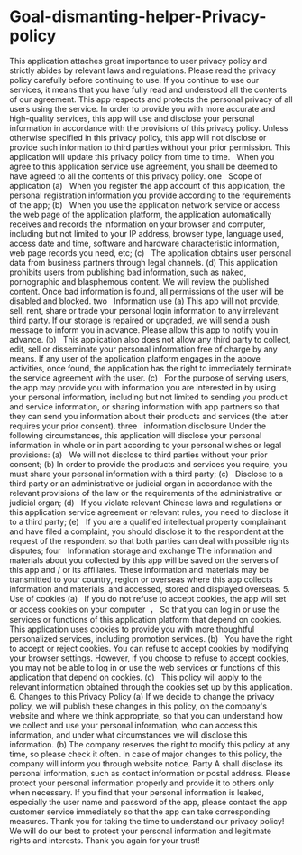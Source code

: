 # Goal-dismanting-helper-Privacy-policy
This application attaches great importance to user privacy policy and strictly abides by relevant laws and regulations. Please read the privacy policy carefully before continuing to use. If you continue to use our services, it means that you have fully read and understood all the contents of our agreement.
This app respects and protects the personal privacy of all users using the service. In order to provide you with more accurate and high-quality services, this app will use and disclose your personal information in accordance with the provisions of this privacy policy. Unless otherwise specified in this privacy policy, this app will not disclose or provide such information to third parties without your prior permission. This application will update this privacy policy from time to time.   When you agree to this application service use agreement, you shall be deemed to have agreed to all the contents of this privacy policy.
one   Scope of application
(a)   When you register the app account of this application, the personal registration information you provide according to the requirements of the app;
(b)   When you use the application network service or access the web page of the application platform, the application automatically receives and records the information on your browser and computer, including but not limited to your IP address, browser type, language used, access date and time, software and hardware characteristic information, web page records you need, etc;
(c)   The application obtains user personal data from business partners through legal channels.
(d) This application prohibits users from publishing bad information, such as naked, pornographic and blasphemous content. We will review the published content. Once bad information is found, all permissions of the user will be disabled and blocked.
two   Information use
(a) This app will not provide, sell, rent, share or trade your personal login information to any irrelevant third party. If our storage is repaired or upgraded, we will send a push message to inform you in advance. Please allow this app to notify you in advance.
(b)   This application also does not allow any third party to collect, edit, sell or disseminate your personal information free of charge by any means. If any user of the application platform engages in the above activities, once found, the application has the right to immediately terminate the service agreement with the user.
(c)   For the purpose of serving users, the app may provide you with information you are interested in by using your personal information, including but not limited to sending you product and service information, or sharing information with app partners so that they can send you information about their products and services (the latter requires your prior consent).
three   information disclosure
Under the following circumstances, this application will disclose your personal information in whole or in part according to your personal wishes or legal provisions:
(a)   We will not disclose to third parties without your prior consent;
(b) In order to provide the products and services you require, you must share your personal information with a third party;
(c)   Disclose to a third party or an administrative or judicial organ in accordance with the relevant provisions of the law or the requirements of the administrative or judicial organ;
(d)   If you violate relevant Chinese laws and regulations or this application service agreement or relevant rules, you need to disclose it to a third party;
(e)   If you are a qualified intellectual property complainant and have filed a complaint, you should disclose it to the respondent at the request of the respondent so that both parties can deal with possible rights disputes;
four   Information storage and exchange
The information and materials about you collected by this app will be saved on the servers of this app and / or its affiliates. These information and materials may be transmitted to your country, region or overseas where this app collects information and materials, and accessed, stored and displayed overseas.
5. Use of cookies
(a)   If you do not refuse to accept cookies, the app will set or access cookies on your computer  ， So that you can log in or use the services or functions of this application platform that depend on cookies. This application uses cookies to provide you with more thoughtful personalized services, including promotion services.
(b)   You have the right to accept or reject cookies. You can refuse to accept cookies by modifying your browser settings. However, if you choose to refuse to accept cookies, you may not be able to log in or use the web services or functions of this application that depend on cookies.
(c)   This policy will apply to the relevant information obtained through the cookies set up by this application.
6. Changes to this Privacy Policy
(a) If we decide to change the privacy policy, we will publish these changes in this policy, on the company's website and where we think appropriate, so that you can understand how we collect and use your personal information, who can access this information, and under what circumstances we will disclose this information.
(b) The company reserves the right to modify this policy at any time, so please check it often. In case of major changes to this policy, the company will inform you through website notice.
Party A shall disclose its personal information, such as contact information or postal address. Please protect your personal information properly and provide it to others only when necessary. If you find that your personal information is leaked, especially the user name and password of the app, please contact the app customer service immediately so that the app can take corresponding measures.
Thank you for taking the time to understand our privacy policy! We will do our best to protect your personal information and legitimate rights and interests. Thank you again for your trust!
